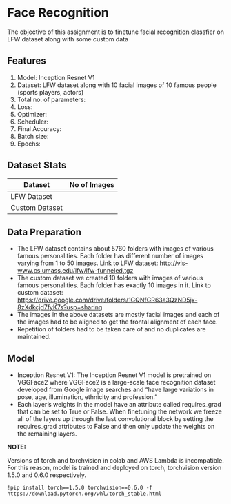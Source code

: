
# Face Recognition

The objective of this assignment is to finetune facial recognition classfier on LFW dataset along with some custom data

<h2>Features</h2>

1. Model: Inception Resnet V1
2. Dataset: LFW dataset along with 10 facial images of 10 famous people (sports players, actors)
3. Total no. of parameters:
4. Loss: 
5. Optimizer: 
6. Scheduler: 
7. Final Accuracy:
8. Batch size: 
9. Epochs: 

<h2>Dataset Stats</h2>
<table>
<thead>
  <tr>
    <th>Dataset</th>
    <th>No of Images</th>
  </tr>
</thead>
  <tbody>
  <tr>
    <td>LFW Dataset<br></td>
    <td></td>
  </tr>
  <tr>
    <td>Custom Dataset<br></td>
    <td></td>
  </tr>
  </tbody>
</table>

<h2>Data Preparation</h2>

- The LFW dataset contains about 5760 folders with images of various famous personalities. Each folder has different number of images varying from 1 to 50 images. 
  Link to LFW dataset: http://vis-www.cs.umass.edu/lfw/lfw-funneled.tgz
- The custom dataset we created 10 folders with images of various famous personalities. Each folder has exactly 10 images in it.
  Link to custom dataset: https://drive.google.com/drive/folders/1GQNfGR63a3QzND5jx-8zXdkcjd7fyK7s?usp=sharing
- The images in the above datasets are mostly facial images and each of the images had to be aligned to get the frontal alignment of each face.
- Repetition of folders had to be taken care of and no duplicates are maintained.

<h2>Model</h2>

- Inception Resnet V1: The Inception Resnet V1 model is pretrained on VGGFace2 where VGGFace2 is a large-scale face recognition dataset developed from Google image searches and “have large variations in pose, age, illumination, ethnicity and profession.”
- Each layer’s weights in the model have an attribute called requires_grad that can be set to True or False. When finetuning the network we freeze all of the layers up through the last convolutional block by setting the requires_grad attributes to False and then only update the weights on the remaining layers.

**NOTE:**

Versions of torch and torchvision in colab and AWS Lambda is incompatible. For this reason, model is trained and deployed on torch, torchvision version 1.5.0 and 0.6.0 respectively.

```
!pip install torch==1.5.0 torchvision==0.6.0 -f https://download.pytorch.org/whl/torch_stable.html 
```
